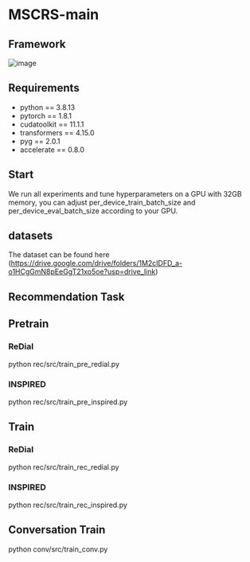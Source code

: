# MSCRS-main
## Framework
![image](https://github.com/user-attachments/assets/83d58ca2-833c-4859-93d6-abc6d07f193b)
## Requirements
- python == 3.8.13
- pytorch == 1.8.1
- cudatoolkit == 11.1.1
- transformers == 4.15.0
- pyg == 2.0.1
- accelerate == 0.8.0

## Start
We run all experiments and tune hyperparameters on a GPU with 32GB memory, you can adjust per_device_train_batch_size and per_device_eval_batch_size according to your GPU.

## datasets
The dataset can be found here (https://drive.google.com/drive/folders/1M2cIDFD_a-o1HCgGmN8pEeGgT21xo5oe?usp=drive_link)

## Recommendation Task

## Pretrain
### ReDial
python rec/src/train_pre_redial.py
### INSPIRED
python rec/src/train_pre_inspired.py

## Train
### ReDial
python rec/src/train_rec_redial.py
### INSPIRED
python rec/src/train_rec_inspired.py

## Conversation Train
python conv/src/train_conv.py
















